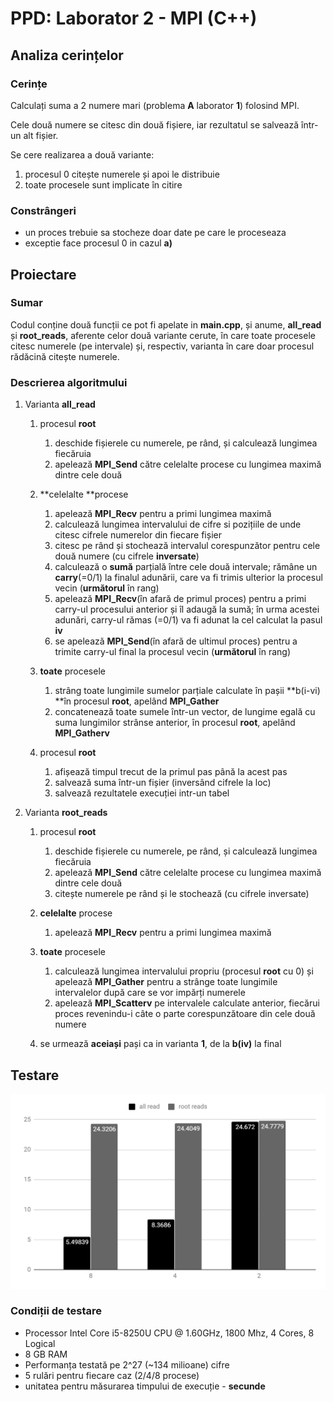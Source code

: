 
# **PPD: Laborator 2 - MPI (C++)**

## **Analiza cerințelor**

### **Cerințe**

Calculați suma a 2 numere mari (problema **A** laborator **1**) folosind MPI.

Cele două numere se citesc din două fișiere, iar rezultatul se salvează într-un alt fișier.

Se cere realizarea a două variante:

1. procesul 0 citește numerele și apoi le distribuie
2. toate procesele sunt implicate în citire

### **Constrângeri**

* un proces trebuie sa stocheze doar date pe care le proceseaza
* exceptie face procesul 0 in cazul **a)**

## **Proiectare**

### **Sumar**

Codul conține două funcții ce pot fi apelate in **main.cpp**, și anume, **all_read** și **root_reads**, aferente celor două variante cerute, în care toate procesele citesc numerele (pe intervale) și, respectiv, varianta în care doar procesul rădăcină citește numerele.

### **Descrierea algoritmului**

1. Varianta **all_read**

    1. procesul **root**
        1. deschide fișierele cu numerele, pe rând, și calculează lungimea fiecăruia
        2. apelează **MPI_Send** către celelalte procese cu lungimea maximă dintre cele două

    2. **celelalte **procese
        1. apelează **MPI_Recv** pentru a primi lungimea maximă
        2. calculează lungimea intervalului de cifre si pozițiile de unde citesc cifrele numerelor din fiecare fișier
        3. citesc pe rând și stochează intervalul corespunzător pentru cele două numere (cu cifrele **inversate**)
        4. calculează o **sumă** parțială între cele două intervale; rămâne un **carry**(=0/1) la finalul adunării, care va fi trimis ulterior la procesul vecin (**următorul** în rang)
        5. apelează **MPI_Recv**(în afară de primul proces) pentru a primi carry-ul procesului anterior și îl adaugă la sumă; în urma acestei adunări, carry-ul rămas (=0/1) va fi adunat la cel calculat la pasul **iv**
        6. se apelează **MPI_Send**(în afară de ultimul proces) pentru a trimite carry-ul final la procesul vecin (**următorul** în rang)

    3. **toate** procesele
        1. strâng toate lungimile sumelor parțiale calculate în pașii **b(i-vi) **în procesul **root**, apelând **MPI_Gather**
        2. concatenează toate sumele într-un vector, de lungime egală cu suma lungimilor strânse anterior, în procesul **root**, apelând **MPI_Gatherv**

    4. procesul **root**
        1. afișează timpul trecut de la primul pas până la acest pas
        2. salvează suma într-un fișier (inversând cifrele la loc)
        3. salvează rezultatele execuției intr-un tabel

2. Varianta **root_reads**

    1. procesul **root**
        1. deschide fișierele cu numerele, pe rând, și calculează lungimea fiecăruia
        2. apelează **MPI_Send** către celelalte procese cu lungimea maximă dintre cele două
        3. citește numerele pe rând și le stochează (cu cifrele inversate)

    2. **celelalte** procese
        1. apelează **MPI_Recv** pentru a primi lungimea maximă

    3. **toate** procesele
        1. calculează lungimea intervalului propriu (procesul **root** cu 0) și apelează **MPI_Gather** pentru a strânge toate lungimile intervalelor după care se vor impărți numerele
        2. apelează **MPI_Scatterv** pe intervalele calculate anterior, fiecărui proces revenindu-i câte o parte corespunzătoare din cele două numere

    4. se urmează **aceiași** pași ca in varianta **1**, de la **b(iv)** la final

## **Testare**

![alt img text](image1.png)

### **Condiții de testare**

* Processor Intel Core i5-8250U CPU @ 1.60GHz, 1800 Mhz, 4 Cores, 8 Logical
* 8 GB RAM
* Performanța testată pe 2^27 (~134 milioane) cifre
* 5 rulări pentru fiecare caz (2/4/8 procese)
* unitatea pentru măsurarea timpului de execuție - **secunde**
